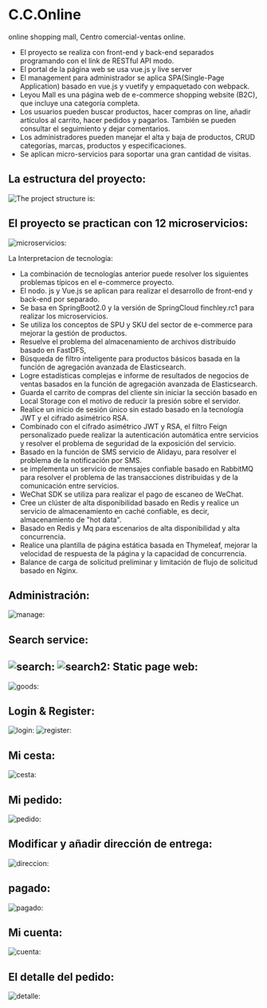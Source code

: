 # C.C.Online
online shopping mall, Centro comercial-ventas online.
- El proyecto se realiza con front-end y back-end separados programando con el link de RESTful API modo.
- El portal de la página web se usa vue.js y live server 
- El management para administrador se aplica SPA(Single-Page Application) basado en vue.js y vuetify y empaquetado con webpack.
- Leyou Mall es una página web de e-commerce shopping website (B2C), que incluye una categoría completa.
- Los usuarios pueden buscar productos, hacer compras on line, añadir artículos al carrito, hacer pedidos y pagarlos. También se pueden consultar el seguimiento y dejar comentarios.
- Los administradores pueden manejar el alta y baja de productos, CRUD categorías, marcas, productos y especificaciones.
- Se aplican micro-servicios para soportar una gran cantidad de visitas.
  
La estructura del proyecto:
-
![The project structure is:](https://github.com/Nereitay/C.C.Online/blob/master/image/Project%20Structure.jpg)

El proyecto se practican con 12 microservicios:
-
![microservicios:](https://github.com/Nereitay/C.C.Online/blob/master/image/microservicios.png)

La Interpretacion de tecnología:
- La combinación de tecnologías anterior puede resolver los siguientes problemas típicos en el e-commerce proyecto.
- El nodo. js y Vue.js se aplican para realizar el desarrollo de front-end y back-end por separado.
- Se basa en SpringBoot2.0 y la versión de SpringCloud finchley.rc1 para realizar los microservicios.
- Se utiliza los conceptos de SPU y SKU del sector de e-commerce para mejorar la gestión de productos.
- Resuelve el problema del almacenamiento de archivos distribuido basado en FastDFS,
- Búsqueda de filtro inteligente para productos básicos basada en la función de agregación avanzada de Elasticsearch.
- Logre estadísticas complejas e informe de resultados de negocios de ventas basados en la función de agregación avanzada de Elasticsearch.
- Guarda el carrito de compras del cliente sin iniciar la sección basado en Local Storage con el motivo de reducir la presión sobre el servidor.
- Realice un inicio de sesión único sin estado basado en la tecnología JWT y el cifrado asimétrico RSA.
- Combinado con el cifrado asimétrico JWT y RSA, el filtro Feign personalizado puede realizar la autenticación automática entre servicios y resolver el problema de seguridad de la exposición del servicio.
- Basado en la función de SMS servicio de Alidayu, para resolver el problema de la notificación por SMS.
- se implementa un servicio de mensajes confiable basado en RabbitMQ para resolver el problema de las transacciones distribuidas y de la comunicación entre servicios.
- WeChat SDK se utiliza para realizar el pago de escaneo de WeChat.
- Cree un clúster de alta disponibilidad basado en Redis y realice un servicio de almacenamiento en caché confiable, es decir, almacenamiento de "hot data".
- Basado en Redis y Mq para escenarios de alta disponibilidad y alta concurrencia.
- Realice una plantilla de página estática basada en Thymeleaf, mejorar la velocidad de respuesta de la página y la capacidad de concurrencia.
- Balance de carga de solicitud preliminar y limitación de flujo de solicitud basado en Nginx.


Administración:
-
![manage:](https://github.com/Nereitay/C.C.Online/blob/master/image/manage.png)



Search service:
-
![search:](https://github.com/Nereitay/C.C.Online/blob/master/image/search.png)
![search2:](https://github.com/Nereitay/C.C.Online/blob/master/image/search2.png)
Static page web:
-
![goods:](https://github.com/Nereitay/C.C.Online/blob/master/image/goods.png)

Login & Register:
-
![login:](https://github.com/Nereitay/C.C.Online/blob/master/image/Login.png)
![register:](https://github.com/Nereitay/C.C.Online/blob/master/image/register.png)

Mi cesta:
-
![cesta:](https://github.com/Nereitay/C.C.Online/blob/master/image/cesta.png)

Mi pedido:
-
![pedido:](https://github.com/Nereitay/C.C.Online/blob/master/image/pedido.png)

Modificar y añadir dirección de entrega:
-
![direccion:](https://github.com/Nereitay/C.C.Online/blob/master/image/direccion.png)

pagado:
-
![pagado:](https://github.com/Nereitay/C.C.Online/blob/master/image/pagado.png)

Mi cuenta:
-
![cuenta:](https://github.com/Nereitay/C.C.Online/blob/master/image/cuenta.png)

El detalle del pedido:
-
![detalle:](https://github.com/Nereitay/C.C.Online/blob/master/image/detalle.png)



